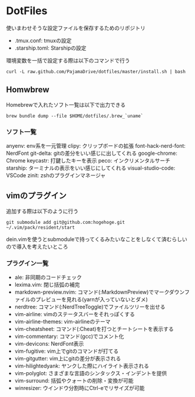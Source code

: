 # DotFiles
使いまわせそうな設定ファイルを保存するためのリポジトリ

* .tmux.conf: tmuxの設定 
* .starship.toml: Starshipの設定

環境変数を一括で設定する際は以下のコマンドで行う

`curl -L raw.github.com/PajamaDrive/dotfiles/master/install.sh | bash`

## Homwbrew
Homebrewで入れたソフト一覧は以下で出力できる

`` brew bundle dump --file $HOME/dotfiles/.brew_`uname` ``

### ソフト一覧
anyenv: env系を一元管理
clipy: クリップボードの拡張
font-hack-nerd-font: NerdFont
git-delta: gitの差分をいい感じに出してくれる
google-chrome: Chrome
keycastr: 打鍵したキーを表示
peco: インクリメンタルサーチ
starship: ターミナルの表示をいい感じにしてくれる
visual-studio-code: VSCode
zinit: zshのプラグインマネージャ

## vimのプラグイン
追加する際は以下のように行う

`git submodule add git@github.com:hogehoge.git ~/.vim/pack/resident/start`

dein.vimを使うとsubmoduleで持ってくるみたいなことをしなくて済むらしいので導入を考えたいところ

### プラグイン一覧
* ale: 非同期のコードチェック
* lexima.vim: 閉じ括弧の補完
* markdown-preview.nvim: コマンド(:MarkdownPreview)でマークダウンファイルのプレビューを見れる(yarnが入っていないとダメ)
* nerdtree: コマンド(:NerdTreeToggle)でファイルツリーを出せる
* vim-airline: vimのステータスバーをそれっぽくする
* vim-airline-themes: vim-airlineのテーマ
* vim-cheatsheet: コマンド(:Cheat)を打つとチートシートを表示する
* vim-commentary: コマンド(gcc)でコメント化
* vim-devicons: NerdFont表示
* vim-fugitive: vim上でgitのコマンドが打てる
* vim-gitgutter: vim上にgitの差分が表示される
* vim-hilightedyank: ヤンクした際にハイライト表示される
* vim-polyglot: さまざまな言語のシンタックス・インデントを提供
* vim-surround: 括弧やクォートの削除・変換が可能
* winresizer: ウインドウ分割時にCtrl-eでリサイズが可能

